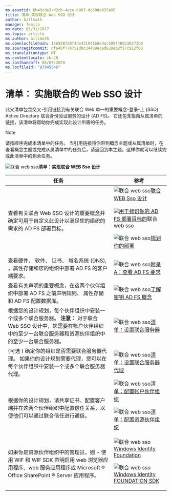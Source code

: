 ```yaml
---
ms.assetid: 6b49cde3-d2cb-4ece-b9b7-dc600e037495
title: 清单-实现联合 Web SSO 设计
author: billmath
manager: femila
ms.date: 05/31/2017
ms.topic: article
ms.author: billmath
ms.openlocfilehash: 1569387d8f4de431941b0edac598f485b30273b9
ms.sourcegitcommit: dfa48f77b751dbc34409aced628eb2f17c912f08
ms.translationtype: MT
ms.contentlocale: zh-CN
ms.lasthandoff: 08/07/2020
ms.locfileid: "87945546"
---
```

# <a name="checklist-implementing-a-federated-web-sso-design"></a>清单︰ 实施联合的 Web SSO 设计

此父清单包含交叉\-引用链接到有关联合 Web 单一的重要概念\-登录\-上 \(SSO\) Active Directory 联合身份验证服务的设计 \(AD FS\)。 它还包含指向从属清单的链接，该清单将帮助你完成实现此设计所需的任务。

> [!NOTE]
> 请按顺序完成本清单中的任务。 当引用链接将你带到概念主题或从属清单时，在查看概念主题或完成从属清单中的任务后，请返回到本主题，这样你就可以继续完成此清单中的剩余任务。

![联合 web sso](media/2b05dce3-938f-4168-9b8f-1f4398cbdb9b.gif)**清单：实现联合 WEB Sso 设计**

|任务|参考|
|--------|-------------|
|查看有关联合 Web SSO 设计的重要概念并确定可用于自定义此设计以满足您的组织的需求的 AD FS 部署目标。|![联合 web sso](media/faa393df-4856-4431-9eda-4f4e5be72a90.gif)[联合 WEB Sso 设计](/previous-versions/windows/it-pro/windows-server-2012-R2-and-2012/dd807050(v=ws.11))<p>![](media/faa393df-4856-4431-9eda-4f4e5be72a90.gif)[用于标识你的 AD FS 部署目标的](../design/identifying-your-ad-fs-deployment-goals.md)联合 web sso<p>![联合 web sso](media/faa393df-4856-4431-9eda-4f4e5be72a90.gif)[规划你的部署](../design/planning-your-deployment.md)|
|查看硬件、 软件、 证书、 域名系统 \(DNS\), ，属性存储和您的组织中部署 AD FS 的客户端要求。|![联合 web sso](media/faa393df-4856-4431-9eda-4f4e5be72a90.gif)[附录 A：查看 AD FS 要求](/previous-versions/windows/it-pro/windows-server-2012-R2-and-2012/ff678034(v=ws.11))|
|查看有关声明的重要概念，在这两个伙伴组织中部署 AD FS 之前声明规则、 属性存储和 AD FS 配置数据库。|![联合 web sso](media/faa393df-4856-4431-9eda-4f4e5be72a90.gif)[了解密钥 AD FS 概念](../../ad-fs/technical-reference/Understanding-Key-AD-FS-Concepts.md)|
|根据您的设计规划，每个伙伴组织中安装一个或多个联合服务器。 **注意︰** 对于联合 Web SSO 设计中，您需要在帐户伙伴组织中的至少一台联合服务器和资源伙伴组织中的至少一台联合服务器。|![联合 web sso](media/bc6cea1a-1c6c-4124-8c8f-1df5adfe8c88.gif)[清单：设置联合服务器](Checklist--Setting-Up-a-Federation-Server.md)|
|\(可选 \) 确定你的组织是否需要联合服务器代理。 如果你的设计规划需要代理，您可以在每个伙伴组织中安装一个或多个联合服务器代理。|![联合 web sso](media/bc6cea1a-1c6c-4124-8c8f-1df5adfe8c88.gif)[清单：设置联合服务器代理](Checklist--Setting-Up-a-Federation-Server-Proxy.md)|
|根据你的设计规划，请共享证书、配置客户端并在这两个伙伴组织中配置信任关系，以便他们可以通过联合信任进行通信。|![联合 web sso](media/bc6cea1a-1c6c-4124-8c8f-1df5adfe8c88.gif)[清单：配置帐户伙伴组织](Checklist--Configuring-the-Account-Partner-Organization.md)<p>![联合 web sso](media/bc6cea1a-1c6c-4124-8c8f-1df5adfe8c88.gif)[清单：配置资源伙伴组织](Checklist--Configuring-the-Resource-Partner-Organization.md)|
|如果你是资源伙伴组织中的管理员，则 \- 使用 WIF 和 WIF SDK 声明启用 web 浏览器应用程序、web 服务应用程序或 Microsoft &reg; Office SharePoint &reg; Server 应用程序。|![联合 web sso](media/faa393df-4856-4431-9eda-4f4e5be72a90.gif)[Windows Identity Foundation](https://go.microsoft.com/fwlink/?LinkId=122266)<p>![联合 web sso](media/faa393df-4856-4431-9eda-4f4e5be72a90.gif)[Windows Identity FOUNDATION SDK](https://go.microsoft.com/fwlink/?LinkId=122266)|

